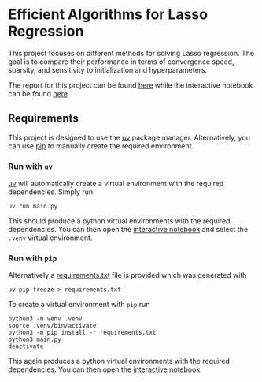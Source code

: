 # Efficient Algorithms for Lasso Regression

This project focuses on different methods for solving Lasso regression. The goal is to compare their performance in terms of convergence speed, sparsity,
and sensitivity to initialization and hyperparameters.

The report for this project can be found [here](./report/report.pdf) while the interactive notebook can be found [here](./lasso-regression.ipynb).

## Requirements

This project is designed to use the [uv](https://github.com/astral-sh/uv) package manager. Alternatively, you can use [pip](#run-with-pip) to manually create the required environment.

### Run with `uv`

[uv](https://github.com/astral-sh/uv) will automatically create a virtual environment with the
required dependencies. Simply run

```setup
uv run main.py
```

This should produce a python virtual environments with the required dependencies. You can then open
the [interactive notebook](/lasso-regression.ipynb) and select the `.venv` virtual environment.

### Run with `pip`

Alternatively a [requirements.txt](/requirements.txt) file is provided which was generated with

```setup
uv pip freeze > requirements.txt
```

To create a virtual environment with `pip` run
```
python3 -m venv .venv
source .venv/bin/activate
python3 -m pip install -r requirements.txt
python3 main.py
deactivate
```

This again produces a python virtual environments with the required dependencies. You can then open
the [interactive notebook](/lasso-regression.ipynb).
